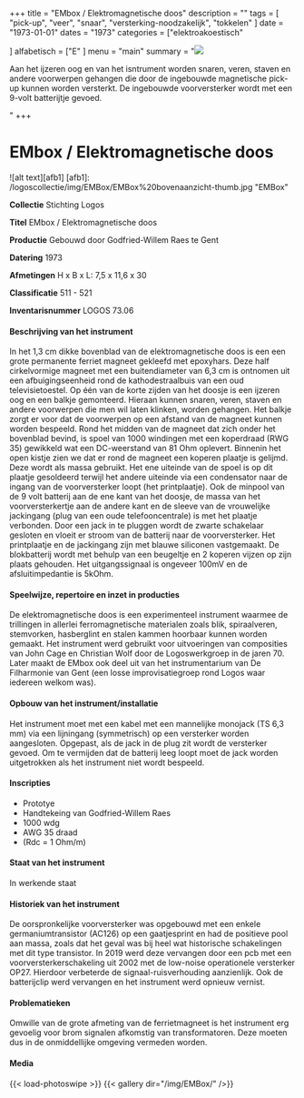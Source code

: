 ﻿+++
title = "EMbox / Elektromagnetische doos"
description = ""
tags = [ "pick-up", "veer", "snaar", "versterking-noodzakelijk", "tokkelen"
]
date = "1973-01-01"
dates = "1973"
categories = ["elektroakoestisch"

]
alfabetisch = ["E"
]
menu = "main"
summary = "<a href='/logoscollectie/1973/embox'><img src='/logoscollectie/img/EMBox/EMBox%20bovenaanzicht-thumb.jpg'></a><p>Aan het ijzeren oog en van het isntrument worden snaren, veren, staven en andere voorwerpen gehangen die door de ingebouwde magnetische pick-up kunnen worden versterkt. De ingebouwde voorversterker wordt met een 9-volt batterijtje gevoed.</p>"
+++



# EMbox / Elektromagnetische doos

![alt text][afb1]
[afb1]: /logoscollectie/img/EMBox/EMBox%20bovenaanzicht-thumb.jpg "EMBox"

**Collectie**
Stichting Logos

**Titel**
EMbox / Elektromagnetische doos

**Productie**
Gebouwd door Godfried-Willem Raes te Gent

**Datering**
1973

**Afmetingen**
H x B x L: 7,5 x 11,6 x 30

**Classificatie**
511 - 521

**Inventarisnummer**
LOGOS 73.06

#### Beschrijving van het instrument
In het 1,3 cm dikke bovenblad van de elektromagnetische doos is een een grote permanente ferriet magneet gekleefd met epoxyhars. Deze half cirkelvormige magneet met een buitendiameter van 6,3 cm is ontnomen uit een afbuigingseenheid rond de kathodestraalbuis van een oud televisietoestel. Op één van de korte zijden van het doosje is een ijzeren oog en een balkje gemonteerd. Hieraan kunnen snaren, veren, staven en andere voorwerpen die men wil laten klinken, worden gehangen. Het balkje zorgt er voor dat de voorwerpen op een afstand van de magneet kunnen worden bespeeld. Rond het midden van de magneet dat zich onder het bovenblad bevind, is spoel van 1000 windingen met een koperdraad (RWG 35) gewikkeld wat een DC-weerstand van 81 Ohm oplevert. Binnenin het open kistje zien we dat er rond de magneet een koperen plaatje is gelijmd. Deze wordt als massa gebruikt. Het ene uiteinde van de spoel is op dit plaatje gesoldeerd terwijl het andere uiteinde via een condensator naar de ingang van de voorversterker loopt (het printplaatje). Ook de minpool van de 9 volt batterij aan de ene kant van het doosje, de massa van het voorversterkertje aan de andere kant en de sleeve van de vrouwelijke jackingang (plug van een oude telefooncentrale) is met het plaatje verbonden. Door een jack in te pluggen wordt de zwarte schakelaar gesloten en vloeit er stroom van de batterij naar de voorversterker. Het printplaatje en de jackingang zijn met blauwe siliconen vastgemaakt. De blokbatterij wordt met behulp van een beugeltje en 2 koperen vijzen op zijn plaats gehouden. Het uitgangssignaal is ongeveer 100mV en de afsluitimpedantie is 5kOhm.

#### Speelwijze, repertoire en inzet in producties
De elektromagnetische doos is een experimenteel instrument waarmee de trillingen in allerlei ferromagnetische materialen zoals blik, spiraalveren, stemvorken, hasberglint en stalen kammen hoorbaar kunnen worden gemaakt. Het instrument werd gebruikt voor uitvoeringen van composities van John Cage en Christian Wolf door de Logoswerkgroep in de jaren 70. Later maakt de EMbox ook deel uit van het instrumentarium van De Filharmonie van Gent (een losse improvisatiegroep rond Logos waar iedereen welkom was). 

#### Opbouw van het instrument/installatie
Het instrument moet met een kabel met een mannelijke monojack (TS 6,3 mm) via een lijningang (symmetrisch) op een versterker worden aangesloten. Opgepast, als de jack in de plug zit wordt de versterker gevoed. Om te vermijden dat de batterij leeg loopt moet de jack worden uitgetrokken als het instrument niet wordt bespeeld. 

#### Inscripties
- Prototye  
- Handtekeing van Godfried-Willem Raes
- 1000 wdg
- AWG 35 draad
- (Rdc = 1 Ohm/m)

#### Staat van het instrument
In werkende staat

#### Historiek van het instrument
De oorspronkelijke voorversterker was opgebouwd met een enkele germaniumtransistor (AC126) op een gaatjesprint en had de positieve pool aan massa, zoals dat het geval was bij heel wat historische schakelingen met dit type transistor. In 2019 werd deze vervangen door een pcb met een  voorversterkerschakeling uit 2002 met de low-noise operationele versterker OP27. Hierdoor verbeterde de signaal-ruisverhouding aanzienlijk. Ook de batterijclip werd vervangen en het instrument werd opnieuw vernist.

#### Problematieken
Omwille van de grote afmeting van de ferrietmagneet is het instrument erg gevoelig voor brom signalen afkomstig van transformatoren. Deze moeten dus in de onmiddellijke omgeving vermeden worden.

#### Media
{{< load-photoswipe >}}
{{< gallery dir="/img/EMBox/" />}}